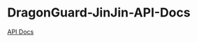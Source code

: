 # DragonGuard-JinJin-API-Docs

<a href="https://ohksj77.github.io/DragonGuard-JinJin-API-Docs/">API Docs</a>
